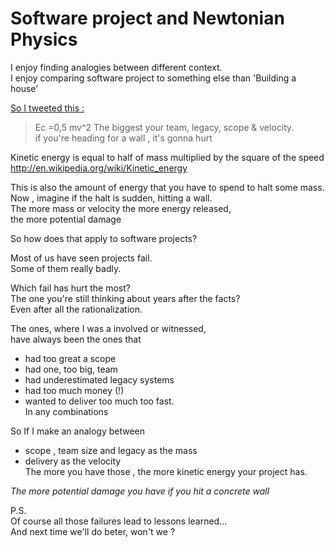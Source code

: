 # Software project and Newtonian Physics  
I enjoy finding analogies between different context.  
I enjoy comparing software project to something else than 'Building a house'

[So I tweeted this :](https://twitter.com/ylorph/status/540505860548481025)
>Ec =0,5 mv^2
>The biggest your team, legacy, scope & velocity.  
>if you're heading for a wall , it's gonna hurt  


Kinetic energy is equal to half of mass multiplied by the square of the speed  
http://en.wikipedia.org/wiki/Kinetic_energy

This is also the amount of energy that you have to spend to halt some mass.  
Now , imagine if the halt is sudden, hitting a wall.  
The more mass or velocity the more energy released,  
the more potential damage 
 
So how does that apply to software projects?

Most of us have seen projects fail.  
Some of them really badly.

Which fail has hurt the most?  
The one you're still thinking about years after the facts?  
Even after all the rationalization.  

The ones, where I was a involved or witnessed,  
have always been the ones that 
* had too great a scope
* had one, too big, team
* had underestimated legacy systems
* had too much money (!)
* wanted to deliver too much too fast.  
In any combinations

So If I  make an analogy between
* scope , team size and  legacy as the mass
* delivery as the velocity  
The more you have those , the more kinetic energy your project has.
 
*The more potential damage you have if you hit a concrete wall*

P.S.  
Of course all those failures lead to lessons learned...   
And next time we'll do beter, won't we ?




